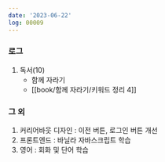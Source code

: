 ```yaml
---
date: '2023-06-22'
log: 00009
---
```


### 로그

1. 독서(10)
	- 함께 자라기
	- [[book/함께 자라기/키워드 정리 4]]


### 그 외

1. 커리어바웃 디자인 : 이전 버튼, 로그인 버튼 개선
2. 프론트엔드 : 바닐라 자바스크립트 학습
3. 영어 : 회화 및 단어 학습



